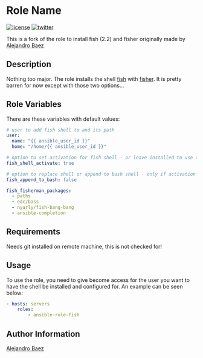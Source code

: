 Role Name
=========
[![license][2i]][2p]
[![twitter][3i]][3p]

This is a fork of the role to install fish (2.2) and fisher originally made by [Alejandro Baez][1]

Description
-----------

Nothing too major. The role installs the shell [fish][4] with [fisher][5].
It is pretty barren for now except with those two options...

Role Variables
--------------

There are these variables with default values:

``` yaml
# user to add fish shell to and its path
user:
  name: "{{ ansible_user_id }}"
  home: "/home/{{ ansible_user_id }}"

# option to set activation for fish shell - or leave installed to use only on demand
fish_shell_activate: true

# option to replace shell or append to bash shell - only if activation is set to true
fish_append_to_bash: false

fish_fisherman_packages:
  - paths
  - edc/bass
  - nyarly/fish-bang-bang
  - ansible-completion
```

Requirements
------------

Needs git installed on remote machine, this is not checked for!


Usage
-----

To use the role, you need to give become access for the user you want to have the shell be installed and configured for. An example can be seen below:

``` yaml
- hosts: servers
    roles:
        - ansible-role-fish
```

Author Information
------------------

[Alejandro Baez][1]

[1]: https://keybase.io/baez
[2i]: https://img.shields.io/badge/license-BSD_2-green.svg
[2p]: ./LICENSE
[3i]: https://img.shields.io/badge/twitter-a_baez-blue.svg
[3p]: https://twitter.com/a_baez
[4]: http://fishshell.com/
[5]: https://github.com/fisherman/fisherman
[6]: https://galaxy.ansible.com/abaez/common
